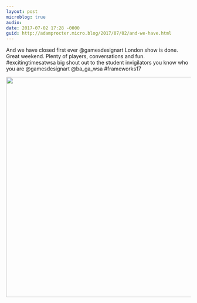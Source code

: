 ```yaml
---
layout: post
microblog: true
audio: 
date: 2017-07-02 17:28 -0000
guid: http://adamprocter.micro.blog/2017/07/02/and-we-have.html
---
```

And we have closed first ever @gamesdesignart London show is done. Great weekend. Plenty of players, conversations and fun. #excitingtimesatwsa big shout out to the student invigilators you know who you are @gamesdesignart @ba_ga_wsa #frameworks17

<img src="http://adamprocter.micro.blog/uploads/2017/4c1983c333.jpg" width="600" height="600" />
